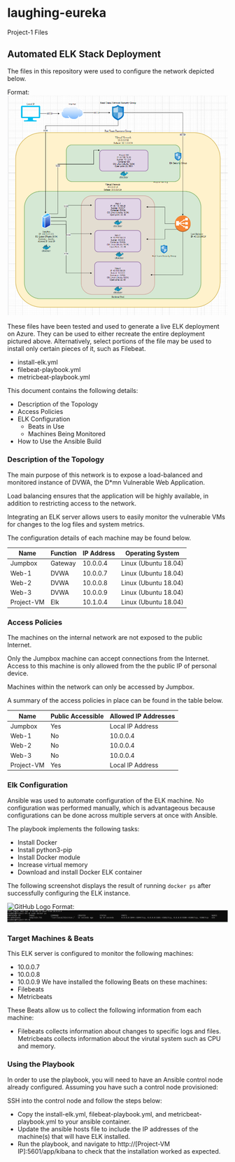 # laughing-eureka
Project-1 Files
## Automated ELK Stack Deployment

The files in this repository were used to configure the network depicted below.

Format: ![Alt Text](https://github.com/Canyounot525/laughing-eureka/blob/master/Diagrams/Network_Diagram.png)

These files have been tested and used to generate a live ELK deployment on Azure. They can be used to either recreate the entire deployment pictured above. Alternatively, select portions of the  file may be used to install only certain pieces of it, such as Filebeat.

  - install-elk.yml
  - filebeat-playbook.yml
  - metricbeat-playbook.yml
  

This document contains the following details:
- Description of the Topology
- Access Policies
- ELK Configuration
  - Beats in Use
  - Machines Being Monitored
- How to Use the Ansible Build


### Description of the Topology

The main purpose of this network is to expose a load-balanced and monitored instance of DVWA, the D*mn Vulnerable Web Application.

Load balancing ensures that the application will be highly available, in addition to restricting access to the network.

Integrating an ELK server allows users to easily monitor the vulnerable VMs for changes to the log files and system metrics.

The configuration details of each machine may be found below.

| Name       | Function | IP Address | Operating System     |
|------------|----------|------------|----------------------|
| Jumpbox    | Gateway  | 10.0.0.4   | Linux (Ubuntu 18.04) |
| Web-1      | DVWA     | 10.0.0.7   | Linux (Ubuntu 18.04) |
| Web-2      | DVWA     | 10.0.0.8   | Linux (Ubuntu 18.04) |
| Web-3      | DVWA     | 10.0.0.9   | Linux (Ubuntu 18.04) |
| Project-VM | Elk      | 10.1.0.4   | Linux (Ubuntu 18.04) |


### Access Policies

The machines on the internal network are not exposed to the public Internet. 

Only the Jumpbox machine can accept connections from the Internet. Access to this machine is only allowed from the the public IP of personal device.

Machines within the network can only be accessed by Jumpbox.

A summary of the access policies in place can be found in the table below.

| Name       | Public Accessible | Allowed IP Addresses |
|------------|-------------------|----------------------|
| Jumpbox    | Yes               | Local IP Address     |
| Web-1      | No                | 10.0.0.4             |
| Web-2      | No                | 10.0.0.4             |
| Web-3      | No                | 10.0.0.4             |
| Project-VM | Yes               | Local IP Address     |

### Elk Configuration

Ansible was used to automate configuration of the ELK machine. No configuration was performed manually, which is advantageous because configurations can be done across multiple servers at once with Ansible.

The playbook implements the following tasks:
  - Install Docker
  - Install python3-pip
  - Install Docker module
  - Increase virtual memory
  - Download and install Docker ELK container

The following screenshot displays the result of running `docker ps` after successfully configuring the ELK instance.

![GitHub Logo](/images/logo.png)
Format: ![Alt Text](https://github.com/Canyounot525/laughing-eureka/blob/master/Diagrams/sudo_docker_ps.png)

### Target Machines & Beats
This ELK server is configured to monitor the following machines:
- 10.0.0.7
- 10.0.0.8
- 10.0.0.9
We have installed the following Beats on these machines:
- Filebeats
- Metricbeats

These Beats allow us to collect the following information from each machine:
- Filebeats collects information about changes to specific logs and files. Metricbeats collects information about the virutal system such as CPU and memory. 

### Using the Playbook
In order to use the playbook, you will need to have an Ansible control node already configured. Assuming you have such a control node provisioned: 

SSH into the control node and follow the steps below:
- Copy the install-elk.yml, filebeat-playbook.yml, and metricbeat-playbook.yml to your ansible container.
- Update the ansible hosts file to include the IP addresses of the machine(s) that will have ELK installed.
- Run the playbook, and navigate to http://[Project-VM IP]:5601/app/kibana to check that the installation worked as expected.
